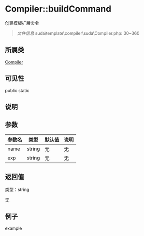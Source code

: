 # Compiler::buildCommand

创建模板扩展命令

> *文件信息* suda\template\compiler\suda\Compiler.php: 30~360

## 所属类 

[Compiler](../Compiler.md)

## 可见性

 public static

## 说明




## 参数


| 参数名 | 类型 | 默认值 | 说明 |
|--------|-----|-------|-------|
| name |  string | 无 | 无 |
| exp |  string | 无 | 无 |



## 返回值

类型：string

无



## 例子

example